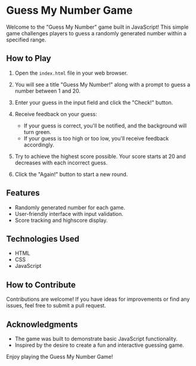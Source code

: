 # Guess My Number Game

Welcome to the "Guess My Number" game built in JavaScript! This simple game challenges players to guess a randomly generated number within a specified range.

## How to Play

1. Open the `index.html` file in your web browser.

2. You will see a title "Guess My Number!" along with a prompt to guess a number between 1 and 20.

3. Enter your guess in the input field and click the "Check!" button.

4. Receive feedback on your guess:
   - If your guess is correct, you'll be notified, and the background will turn green.
   - If your guess is too high or too low, you'll receive feedback accordingly.

5. Try to achieve the highest score possible. Your score starts at 20 and decreases with each incorrect guess.

6. Click the "Again!" button to start a new round.

## Features

- Randomly generated number for each game.
- User-friendly interface with input validation.
- Score tracking and highscore display.

## Technologies Used

- HTML
- CSS
- JavaScript

## How to Contribute

Contributions are welcome! If you have ideas for improvements or find any issues, feel free to submit a pull request.



## Acknowledgments

- The game was built to demonstrate basic JavaScript functionality.
- Inspired by the desire to create a fun and interactive guessing game.

Enjoy playing the Guess My Number Game!
